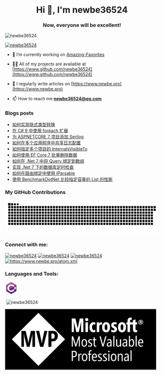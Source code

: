 <h1 align="center">Hi 👋, I'm newbe36524</h1>
<h3 align="center">Now, everyone will be excellent!</h3>

<p align="left"> <img src="https://komarev.com/ghpvc/?username=newbe36524&label=Profile%20views&color=0e75b6&style=flat" alt="newbe36524" /> </p>

<p align="left"> <a href="https://twitter.com/newbe36524" target="blank"><img src="https://img.shields.io/twitter/follow/newbe36524?logo=twitter&style=for-the-badge" alt="newbe36524" /></a> </p>

- 🔭 I’m currently working on [Amazing-Favorites](https://github.com/newbe36524/Amazing-Favorites)

- 👨‍💻 All of my projects are available at [https://www.github.com/newbe36524](https://www.github.com/newbe36524)

- 📝 I regularly write articles on [https://www.newbe.pro](https://www.newbe.pro)

- 📫 How to reach me **newbe36524@qq.com**

### Blogs posts
<!-- BLOG-POST-LIST:START -->
- [如何实现隐式类型转换](https://www.newbe.pro/ChatAI/0x012-How-to-implement-implicit-type-conversion/)
- [在 C# 9 中使用 foreach 扩展](https://www.newbe.pro/ChatAI/0x013-Extension-foreach-in-csharp-9/)
- [为 ASPNETCORE 7 项目添加 Serilog](https://www.newbe.pro/ChatAI/0x014-Intro-serilog-into-aspnet-core-7/)
- [如何在多个应用程序中共享日志配置](https://www.newbe.pro/ChatAI/0x015-How-to-share-logging-configuration-in-multiple-applications/)
- [如何指定多个项目的 InternalsVisibleTo](https://www.newbe.pro/ChatAI/0x016-How-to-InternalsVisibleTo-for-multiple-projects/)
- [如何使用 EF Core 7 批量删除数据](https://www.newbe.pro/ChatAI/How-to-batch-delete-data-by-efcore-7/)
- [如何在 .Net 7 中将 Query 绑定到数组](https://www.newbe.pro/ChatAI/How-to-binding-query-to-array-in-dotnet-7/)
- [实现 .Net 7 下的数据库定时检查](https://www.newbe.pro/ChatAI/How-to-create-a-timer-host-service/)
- [如何在路由绑定中使用 IParsable](https://www.newbe.pro/ChatAI/How-to-use-IParsable-in-route-binding/)
- [使用 BenchmarkDotNet 比较指定容量的 List 的性能](https://www.newbe.pro/ChatAI/How-to-use-benchmark-to-compare-performance-about-list-with-capacity-specified/)
<!-- BLOG-POST-LIST:END -->

### My GitHub Contributions

![](https://raw.githubusercontent.com/newbe36524/newbe36524/main/assets/github-contribution-grid-snake.svg)

<h3 align="left">Connect with me:</h3>
<p align="left">
<a href="https://twitter.com/newbe36524" target="blank"><img align="center" src="https://raw.githubusercontent.com/rahuldkjain/github-profile-readme-generator/master/src/images/icons/Social/twitter.svg" alt="newbe36524" height="30" width="40" /></a>
<a href="https://linkedin.com/in/newbe36524" target="blank"><img align="center" src="https://raw.githubusercontent.com/rahuldkjain/github-profile-readme-generator/master/src/images/icons/Social/linked-in-alt.svg" alt="newbe36524" height="30" width="40" /></a>
<a href="https://www.youtube.com/channel/UC19WYXx_fEGnW7P7uC_JFAw" target="blank"><img align="center" src="https://raw.githubusercontent.com/rahuldkjain/github-profile-readme-generator/master/src/images/icons/Social/youtube.svg" alt="newbe36524" height="30" width="40" /></a>
<a href="https://www.newbe.pro/atom.xml" target="blank"><img align="center" src="https://raw.githubusercontent.com/rahuldkjain/github-profile-readme-generator/master/src/images/icons/Social/rss.svg" alt="https://www.newbe.pro/atom.xml" height="30" width="40" /></a>
  
</p>

<h3 align="left">Languages and Tools:</h3>
<p align="left"> <a href="https://www.w3schools.com/cs/" target="_blank"> <img src="https://raw.githubusercontent.com/devicons/devicon/master/icons/csharp/csharp-original.svg" alt="csharp" width="40" height="40"/> </a> </p>

<p>&nbsp;<img align="center" src="https://github-readme-stats.vercel.app/api?username=newbe36524&show_icons=true&locale=en" alt="newbe36524" /></p>

<p><img src="MVP_Logo_Horizontal_Secondary_Black_RGB_200ppi.png" alt="mvp" /></p>
